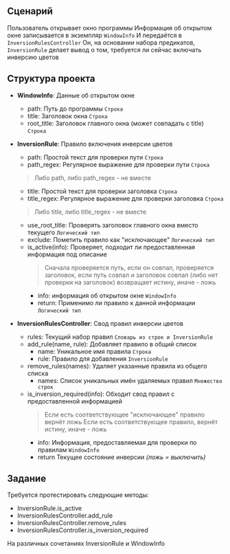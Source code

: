 ## Сценарий
Пользователь открывает окно программы
Информация об открытом окне записывается в экземпляр `WindowInfo`
И передаётся в `InversionRulesController`
Он, на основании набора предикатов, `InversionRule`
делает вывод о том, требуется ли сейчас включать инверсию цветов

## Структура проекта
- **WindowInfo**: Данные об открытом окне
    - path: Путь до программы `Строка`
    - title: Заголовок окна `Строка`
    - root_title: Заголовок главного окна (может совпадать с title) `Строка`


- **InversionRule**: Правило включения инверсии цветов
    - path: Простой текст для проверки пути `Строка`
    - path_regex: Регулярное выражение для проверки пути `Строка`
    > Либо path, либо path_regex - не вместе
    - title: Простой текст для проверки заголовка `Строка`
    - title_regex: Регулярное выражение для проверки заголовка `Строка`
    > Либо title, либо title_regex - не вместе
    - use_root_title: Проверять заголовок главного окна вместо текущего `Логический тип`
    - exclude: Пометить правило как "исключающее" `Логический тип`
    - is_active(info): Проверяет, подходит ли предоставленная информация под описание
        > Сначала проверяется путь, если он совпал, проверяется заголовок,
        если путь совпал и заголовок совпал (либо нет проверки на заголовок)
        возвращает истину, иначе - ложь
        - info: информация об открытом окне `WindowInfo`
        - return: Применимо ли правило к данной информации `Логический тип`


- **InversionRulesController**: Свод правил инверсии цветов
  - rules: Текущий набор правил `Словарь из строк и InversionRule`
  - add_rule(name, rule): Добавляет правило в общий список
    - name: Уникальное имя правила `Строка`
    - rule: Правило для добавления `InversionRule`
  - remove_rules(names): Удаляет указанные правила из общего списка
    - names: Список уникальных имён удаляемых правил `Множество строк`
  - is_inversion_required(info): Обходит свод правил с предоставленной информацией
    > Если есть соответствующее "исключающее" правило вернёт ложь
      Если есть соответствующее правило, вернёт истину, иначе - ложь
    - info: Информация, предоставляемая для проверки по правилам `WindowInfo` 
    - return Текущее состояние инверсии *(ложь = выключить)*


## Задание
Требуется протестировать следующие методы:
- InversionRule.is_active
- InversionRulesController.add_rule
- InversionRulesController.remove_rules
- InversionRulesController.is_inversion_required

На различных сочетаниях InversionRule и WindowInfo